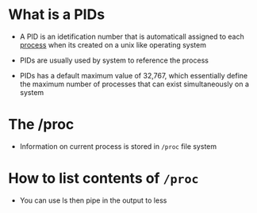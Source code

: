 
# What is a PIDs

- A PID is an idetification number that is automaticall assigned to each [process](https://github.com/kihuni/Linux_PID_Process_Signals)  when its created on a unix like operating system

- PIDs are usually used by system to reference the process

- PIDs has a default maximum value of 32,767, which essentially define the maximum number of processes that can exist simultaneously on a system

# The /proc

- Information on current process is stored in `/proc` file system

# How to list contents of `/proc` 

- You can use ls then pipe in the output to less
